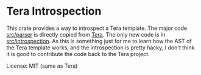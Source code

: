 # Tera Introspection

This crate provides a way to introspect a Tera template. The major code [src/parser](src/parser) is directly copied from [Tera](https://github.com/Keats/tera/tree/master/src/parser). The only new code is in [src/introspection](src/introspection). As this is something just for me to learn how the AST of the Tera template works, and the introspection is pretty hacky, I don't think it is good to contribute the code back to the Tera project.

License: MIT (same as Tera)

